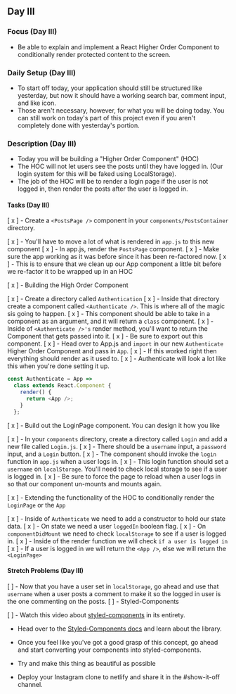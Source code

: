 ## Day III

### Focus (Day III)

- Be able to explain and implement a React Higher Order Component to conditionally render protected content to the screen.

### Daily Setup (Day III)

- To start off today, your application should still be structured like yesterday, but now it should have a working search bar, comment input, and like icon.
- Those aren't necessary, however, for what you will be doing today. You can still work on today's part of this project even if you aren't completely done with yesterday's portion.

### Description (Day III)

- Today you will be building a "Higher Order Component" (HOC)
- The HOC will not let users see the posts until they have logged in. (Our login system for this will be faked using LocalStorage).
- The job of the HOC will be to render a login page if the user is not logged in, then render the posts after the user is logged in.

#### Tasks (Day III)

[ x ] - Create a `<PostsPage />` component in your `components/PostsContainer` directory.

  [ x ] - You'll have to move a lot of what is rendered in `app.js` to this new component
  [ x ] - In app.js, render the `PostsPage` component.
  [ x ] - Make sure the app working as it was before since it has been re-factored now.
  [ x ] - This is to ensure that we clean up our App component a little bit before we re-factor it to be wrapped up in an HOC

[ x ] - Building the High Order Component

  [ x ] - Create a directory called `Authentication`
  [ x ] - Inside that directory create a component called `<Authenticate />`. This is where all of the magic sis going to happen.
  [ x ] - This component should be able to take in a component as an argument, and it will return a `class` component.
  [ x ] - Inside of `<Authenticate />'s` render method, you'll want to return the Component that gets passed into it.
  [ x ] - Be sure to export out this component.
  [ x ] - Head over to App.js and `import` in our new `Authenticate` Higher Order Component and pass in `App`.
  [ x ] - If this worked right then everything should render as it used to.
  [ x ] - Authenticate will look a lot like this when you're done setting it up.

```js
const Authenticate = App =>
  class extends React.Component {
    render() {
      return <App />;
    }
  };
```

[ x ] - Build out the LoginPage component. You can design it how you like

  [ x ] - In your `components` directory, create a directory called `Login` and add a new file called `Login.js`.
  [ x ] - There should be a `username` input, a `password` input, and a `Login` button.
  [ x ] - The component should invoke the `login` function in `app.js` when a user logs in.
  [ x ] - This login function should set a `username` on `localStorage`. You'll need to check local storage to see if a user is logged in.
  [ x ] - Be sure to force the page to reload when a user logs in so that our component un-mounts and mounts again.

[ x ] - Extending the functionality of the HOC to conditionally render the `LoginPage` or the `App`

  [ x ] - Inside of `Authenticate` we need to add a constructor to hold our state data.
  [ x ] - On state we need a user `loggedIn` boolean flag.
  [ x ] - On `componentDidMount` we need to check `localStorage` to see if a user is logged in.
  [ x ] - Inside of the render function we will check `if a user is logged in`
  [ x ] - If a user is logged in we will return the `<App />`, else we will return the `<LoginPage>`

#### Stretch Problems (Day III)

[  ] - Now that you have a user set in `localStorage`, go ahead and use that `username` when a user posts a comment to make it so the logged in user is the one commenting on the posts.
[  ] - Styled-Components

  [  ] - Watch this video about [styled-components](https://youtu.be/bIK2NwoK9xk) in its entirety.
  - Head over to the [Styled-Components docs](https://www.styled-components.com/) and learn about the library.
  - Once you feel like you've got a good grasp of this concept, go ahead and start converting your components into styled-components.
  - Try and make this thing as beautiful as possible

- Deploy your Instagram clone to netlify and share it in the #show-it-off channel.
